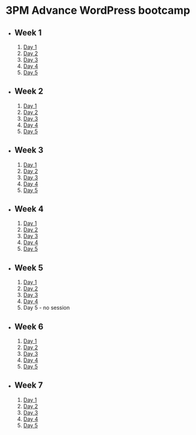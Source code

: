 # 3PM Advance WordPress bootcamp

- ## Week 1

   1. [Day 1](https://www.facebook.com/iCodeguru/videos/394918346225099)
   2. [Day 2](https://www.facebook.com/iCodeguru/videos/1366912163929665)
   3. [Day 3](https://www.facebook.com/watch/?v=2020134821694905)
   4. [Day 4](https://www.facebook.com/watch/?v=696693335899094)
   5. [Day 5](https://www.facebook.com/iCodeguru/videos/1741081129702815)

- ## Week 2

   1. [Day 1](https://www.facebook.com/iCodeguru/videos/3623398414638713)
   2. [Day 2](https://www.facebook.com/iCodeguru/videos/857439969715063)
   3. [Day 3](https://www.facebook.com/iCodeguru/videos/723355143191775)
   4. [Day 4](https://www.facebook.com/iCodeguru/videos/783337527169985)
   5. [Day 5](https://www.facebook.com/iCodeguru/videos/1483908069055845)

- ## Week 3

   1. [Day 1](https://web.facebook.com/iCodeguru/videos/1595520214519605)
   2. [Day 2](https://www.facebook.com/iCodeguru/videos/904205401375258)
   3. [Day 3](https://www.facebook.com/iCodeguru/videos/407140891736935)
   4. [Day 4](https://www.facebook.com/iCodeguru/videos/667120098668869)
   5. [Day 5](https://www.facebook.com/iCodeguru/videos/1551276505635998)

- ## Week 4

   1. [Day 1](https://www.facebook.com/iCodeguru/videos/6952152318167421)
   2. [Day 2](https://www.facebook.com/iCodeguru/videos/1095826364791050)
   3. [Day 3](https://www.facebook.com/iCodeguru/videos/1705446213280598)
   4. [Day 4](https://www.facebook.com/iCodeguru/videos/7690620020948352)
   5. [Day 5](https://www.facebook.com/iCodeguru/videos/1491613158052865)

- ## Week 5

   1. [Day 1](https://www.facebook.com/iCodeguru/videos/912578289992860)
   2. [Day 2](https://www.facebook.com/iCodeguru/videos/645531097613042)
   3. [Day 3](https://www.facebook.com/iCodeguru/videos/350961607679829)
   4. [Day 4](https://www.facebook.com/iCodeguru/videos/3736301139935143)
   5. Day 5 - no session

- ## Week 6

   1. [Day 1](https://web.facebook.com/iCodeguru/videos/370536205726487)
   2. [Day 2](https://www.facebook.com/iCodeguru/videos/1409067013064531)
   3. [Day 3](https://www.facebook.com/iCodeguru/videos/1834741493610981)
   4. [Day 4](https://www.facebook.com/iCodeguru/videos/179706868564118)
   5. [Day 5](https://www.facebook.com/iCodeguru/videos/1499881244076878)

- ## Week 7

   1. [Day 1](https://www.facebook.com/iCodeguru/videos/367781432557585)
   2. [Day 2](https://www.facebook.com/iCodeguru/videos/1217068769266234)
   3. [Day 3](https://www.facebook.com/iCodeguru/videos/1120473345618905)
   4. [Day 4](https://www.facebook.com/iCodeguru/videos/1030585848019024)
   5. [Day 5]()

<!-- - ## Week 

   1. [Day 1]()
   2. [Day 2]()
   3. [Day 3]()
   4. [Day 4]()
   5. [Day 5]() -->